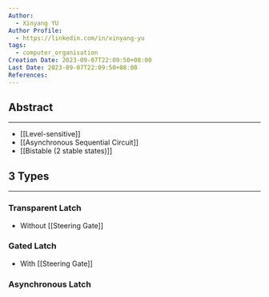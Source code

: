 ```yaml
---
Author:
  - Xinyang YU
Author Profile:
  - https://linkedin.com/in/xinyang-yu
tags:
  - computer_organisation
Creation Date: 2023-09-07T22:09:50+08:00
Last Date: 2023-09-07T22:09:50+08:00
References:
---
```

## Abstract
---
- [[Level-sensitive]]
- [[Asynchronous Sequential Circuit]]
- [[Bistable (2 stable states)]]



## 3 Types
---
### Transparent Latch
- Without [[Steering Gate]]
### Gated Latch
- With [[Steering Gate]]
### Asynchronous Latch